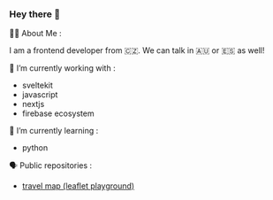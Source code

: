 ### Hey there 👋

👩‍💻 About Me :

I am a frontend developer from 🇨🇿. We can talk in 🇦🇺 or 🇪🇸 as well!

🔭 I’m currently working with :

- sveltekit
- javascript
- nextjs
- firebase ecosystem   

🌱 I’m currently learning :

- python

🗣️ Public repositories :
- [travel map (leaflet playground)](https://github.com/biscarrosse/travel-map)

